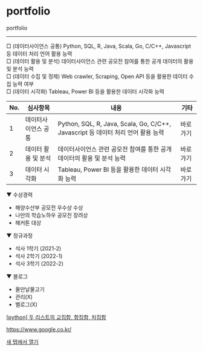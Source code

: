 # portfolio
portfolio


---
□ (데이터사이언스 공통) Python, SQL, R, Java, Scala, Go, C/C++, Javascript 등 데이터 처리 언어 활용 능력 <br>
□ (데이터 활용 및 분석) 데이터사이언스 관련 공모전 참여를 통한 공개 데이터의 활용 및 분석 능력 <br>
□ (데이터 수집 및 정제) Web crawler, Scraping, Open API 등을 활용한 데이터 수집 능력 여부 <br>
□ (데이터 시각화) Tableau, Power BI 등을 활용한 데이터 시각화 능력 <br>

| No. | 심사항목 | 내용 | 기타 |
|----------|----------|----------|----------|
| 1  | 데이터사이언스 공통  | Python, SQL, R, Java, Scala, Go, C/C++, Javascript 등 데이터 처리 언어 활용 능력  | 바로가기 |
| 2 | 데이터 활용 및 분석  | 데이터사이언스 관련 공모전 참여를 통한 공개 데이터의 활용 및 분석 능력  | 바로가기 |
| 3 | 데이터 시각화  | Tableau, Power BI 등을 활용한 데이터 시각화 능력  | 바로가기 |



▼ 수상경력
- 해양수산부 공모전 우수상 수상
- 나만의 학습노하우 공모전 장려상
- 해커톤 대상

▼ 정규과정
- 석사 1학기 (2021-2)
- 석사 2학기 (2022-1)
- 석사 3학기 (2022-2)

▼ 블로그
- 물만날물고기 
- 관리(X)
- 벨로그(X)

<a href='https://lungfish.tistory.com/entry/python-%EB%91%90-%EB%A6%AC%EC%8A%A4%ED%8A%B8%EC%9D%98-%EA%B5%90%EC%A7%91%ED%95%A9-%ED%95%A9%EC%A7%91%ED%95%A9-%EC%B0%A8%EC%A7%91%ED%95%A9/" target="_blank">'>[python] 두 리스트의 교집합, 합집합, 차집합</a>

<a href="https://www.google.co.kr/" target="_blank"> https://www.google.co.kr/ </a>

<a href="https://www.google.com/" target="_blank">
  
<a href="https://www.google.com/" target="_blank">새 탭에서 열기</a>  
